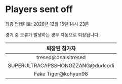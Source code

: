 # Players sent off
최종 업데이트: 2020년 12월 15일 14시 23분


경기 중 오류가 발생하는 경우 자동으로 퇴장됩니다.


| 퇴장된 참가자 |
|:---:|
| tresed@dnalsitresed |
| SUPERULTRACAPSSHONGZZANG@dudcodi |
| Fake Tiger@kohyun98 |